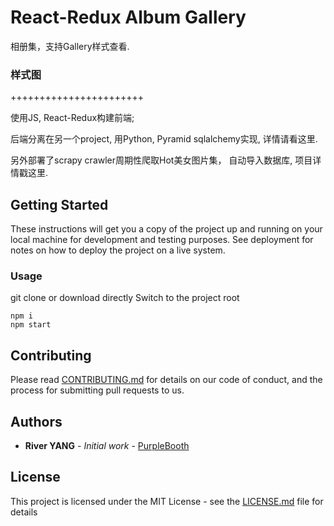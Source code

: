 # React-Redux Album Gallery

相册集，支持Gallery样式查看. 

### 样式图

+++++++++++++++++++++++

使用JS, React-Redux构建前端; 

后端分离在另一个project, 用Python, Pyramid sqlalchemy实现, 详情请看这里. 

另外部署了scrapy crawler周期性爬取Hot美女图片集， 自动导入数据库, 项目详情戳这里.

## Getting Started

These instructions will get you a copy of the project up and running on your local machine for development and testing purposes. See deployment for notes on how to deploy the project on a live system.

### Usage

git clone or download directly
Switch to the project root 

```
npm i 
npm start
```

## Contributing

Please read [CONTRIBUTING.md](https://gist.github.com/PurpleBooth/b24679402957c63ec426) for details on our code of conduct, and the process for submitting pull requests to us.


## Authors

* **River YANG** - *Initial work* - [PurpleBooth](https://github.com/river7527)


## License

This project is licensed under the MIT License - see the [LICENSE.md](https://github.com/river7527/album-redux/blob/master/LICENSE) file for details
